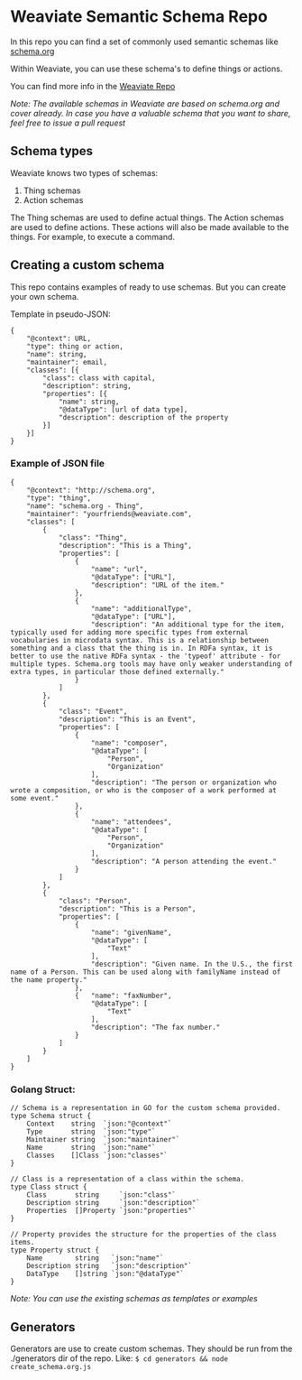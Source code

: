 # Weaviate Semantic Schema Repo

In this repo you can find a set of commonly used semantic schemas like [schema.org](schema.org)

Within Weaviate, you can use these schema's to define things or actions.

You can find more info in the [Weaviate Repo](https://github.com/weaviate/weaviate)

_Note: The available schemas in Weaviate are based on schema.org and cover already. In case you have a valuable schema that you want to share, feel free to issue a pull request_

## Schema types

Weaviate knows two types of schemas:

1. Thing schemas
2. Action schemas

The Thing schemas are used to define actual things. The Action schemas are used to define actions. These actions will also be made available to the things. For example, to execute a command.

## Creating a custom schema

This repo contains examples of ready to use schemas. But you can create your own schema.

Template in pseudo-JSON:

```
{
	"@context": URL,
	"type": thing or action,
	"name": string,
	"maintainer": email,
	"classes": [{
		"class": class with capital,
		"description": string,
		"properties": [{
			"name": string,
			"@dataType": [url of data type],
			"description": description of the property
		}]
	}]
}
```

### Example of JSON file

```
{
    "@context": "http://schema.org",
    "type": "thing",
    "name": "schema.org - Thing",
    "maintainer": "yourfriends@weaviate.com",
    "classes": [
        {
            "class": "Thing",
            "description": "This is a Thing",
            "properties": [
                {
                    "name": "url",
                    "@dataType": ["URL"],
                    "description": "URL of the item."
                },
                {
                    "name": "additionalType",
                    "@dataType": ["URL"],
                    "description": "An additional type for the item, typically used for adding more specific types from external vocabularies in microdata syntax. This is a relationship between something and a class that the thing is in. In RDFa syntax, it is better to use the native RDFa syntax - the 'typeof' attribute - for multiple types. Schema.org tools may have only weaker understanding of extra types, in particular those defined externally."
                }
            ]
        },
        {
            "class": "Event",
            "description": "This is an Event",
            "properties": [
                {
                    "name": "composer",
                    "@dataType": [
                        "Person",
                        "Organization"
                    ],
                    "description": "The person or organization who wrote a composition, or who is the composer of a work performed at some event."
                },
                {
                    "name": "attendees",
                    "@dataType": [
                        "Person",
                        "Organization"
                    ],
                    "description": "A person attending the event."
                }
            ]
        },
        {
            "class": "Person",
            "description": "This is a Person",
            "properties": [
                {
                    "name": "givenName",
                    "@dataType": [
                        "Text"
                    ],
                    "description": "Given name. In the U.S., the first name of a Person. This can be used along with familyName instead of the name property."
                },
                {   "name": "faxNumber",
                    "@dataType": [
                        "Text"
                    ],
                    "description": "The fax number."
                }
            ]
        }   
    ]
}
```

### Golang Struct:

```
// Schema is a representation in GO for the custom schema provided.
type Schema struct {
	Context    string  `json:"@context"`
	Type       string  `json:"type"`
	Maintainer string  `json:"maintainer"`
	Name       string  `json:"name"`
	Classes    []Class `json:"classes"`
}

// Class is a representation of a class within the schema.
type Class struct {
	Class       string     `json:"class"`
	Description string     `json:"description"`
	Properties  []Property `json:"properties"`
}

// Property provides the structure for the properties of the class items.
type Property struct {
	Name        string   `json:"name"`
	Description string   `json:"description"`
	DataType    []string `json:"@dataType"`
}
```

_Note: You can use the existing schemas as templates or examples_

## Generators

Generators are use to create custom schemas. They should be run from the ./generators dir of the repo. Like: `$ cd generators && node create_schema.org.js`
